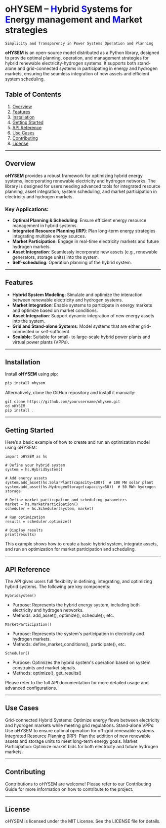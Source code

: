 # oHYSEM – <span style="color:blue;">H</span>ybrid <span style="color:blue;">S</span>ystems for <span style="color:blue;">E</span>nergy management and <span style="color:blue;">M</span>arket strategies

``Simplicity and Transparency in Power Systems Operation and Planning``

**oHYSEM** is an open-source model distributed as a Python library, designed to provide optimal planning, operation, and management strategies for hybrid renewable electricity-hydrogen systems. It supports both stand-alone and grid-connected systems in participating in energy and hydrogen markets, ensuring the seamless integration of new assets and efficient system scheduling.

## Table of Contents
1. [Overview](#overview)
2. [Features](#features)
3. [Installation](#installation)
4. [Getting Started](#getting-started)
5. [API Reference](#api-reference)
6. [Use Cases](#use-cases)
7. [Contributing](#contributing)
8. [License](#license)

---

## Overview

**oHYSEM** provides a robust framework for optimizing hybrid energy systems, incorporating renewable electricity and hydrogen networks. The library is designed for users needing advanced tools for integrated resource planning, asset integration, system scheduling, and market participation in electricity and hydrogen markets.

### Key Applications:
- **Optimal Planning & Scheduling**: Ensure efficient energy resource management in hybrid systems.
- **Integrated Resource Planning (IRP)**: Plan long-term energy strategies integrating multiple energy sources.
- **Market Participation**: Engage in real-time electricity markets and future hydrogen markets.
- **Asset Integration**: Seamlessly incorporate new assets (e.g., renewable generators, storage units) into the system.
- **Self-scheduling**: Operation planning of the hybrid system. 

---

## Features

- **Hybrid System Modeling**: Simulate and optimize the interaction between renewable electricity and hydrogen systems.
- **Market Integration**: Enable systems to participate in energy markets and optimize based on market conditions.
- **Asset Integration**: Support dynamic integration of new energy assets into the system.
- **Grid and Stand-alone Systems**: Model systems that are either grid-connected or self-sufficient.
- **Scalable**: Suitable for small- to large-scale hybrid power plants and virtual power plants (VPPs).

---

## Installation

Install **oHYSEM** using pip:

```bash
pip install ohysem
```
Alternatively, clone the GitHub repository and install it manually:
```
git clone https://github.com/yourusername/ohysem.git
cd oHYSEM
pip install .
```

---

## Getting Started
Here’s a basic example of how to create and run an optimization model using oHYSEM:

```
import oHYSEM as hs

# Define your hybrid system
system = hs.HybridSystem()

# Add energy assets
system.add_asset(hs.SolarPlant(capacity=100))  # 100 MW solar plant
system.add_asset(hs.HydrogenStorage(capacity=50))  # 50 MWh hydrogen storage

# Define market participation and scheduling parameters
market = hs.MarketParticipation()
scheduler = hs.Scheduler(system, market)

# Run optimization
results = scheduler.optimize()

# Display results
print(results)
```

This example shows how to create a basic hybrid system, integrate assets, and run an optimization for market participation and scheduling.


---

## API Reference
The API gives users full flexibility in defining, integrating, and optimizing hybrid systems. The following are key components:
```
HybridSystem()
```
- Purpose: Represents the hybrid energy system, including both electricity and hydrogen networks.
- Methods: add_asset(), optimize(), schedule(), etc.
```
MarketParticipation()
```
- Purpose: Represents the system's participation in electricity and hydrogen markets.
- Methods: define_market_conditions(), participate(), etc.
```
Scheduler()
```
- Purpose: Optimizes the hybrid system's operation based on system constraints and market signals.
- Methods: optimize(), get_results()

Please refer to the full API documentation for more detailed usage and advanced configurations.


---

## Use Cases
Grid-connected Hybrid Systems: Optimize energy flows between electricity and hydrogen markets while meeting grid regulations.
Stand-alone VPPs: Use oHYSEM to ensure optimal operation for off-grid renewable systems.
Integrated Resource Planning (IRP): Plan the addition of new renewable assets and storage units to meet long-term energy goals.
Market Participation: Optimize market bids for both electricity and future hydrogen markets.

---

## Contributing
Contributions to oHYSEM are welcome! Please refer to our Contributing Guide for more information on how to contribute to the project.

---

## License
oHYSEM is licensed under the MIT License. See the LICENSE file for details.
